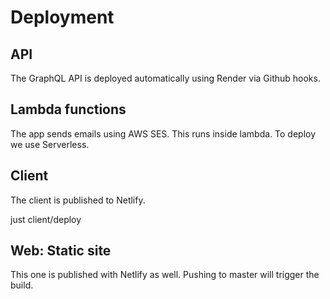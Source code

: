 Deployment
==========

API
---

The GraphQL API is deployed automatically using Render via Github hooks.

Lambda functions
----------------

The app sends emails using AWS SES. This runs inside lambda.
To deploy we use Serverless.

Client
------

The client is published to Netlify.

  just client/deploy

Web: Static site
----------------

This one is published with Netlify as well. Pushing to master will trigger the build.
